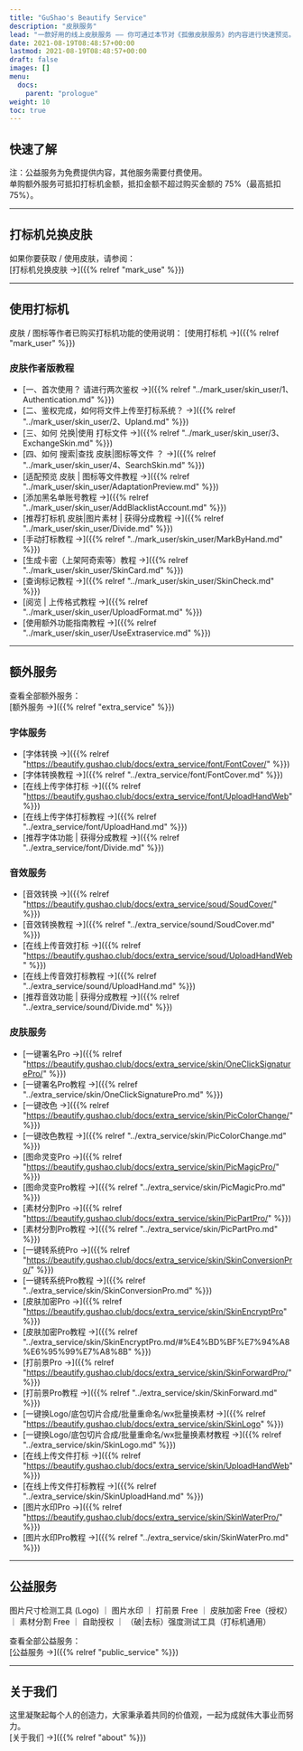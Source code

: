 ```yaml
---
title: "GuShao's Beautify Service"
description: "皮肤服务"
lead: "一款好用的线上皮肤服务 —— 你可通过本节对《孤傲皮肤服务》的内容进行快速预览。"
date: 2021-08-19T08:48:57+00:00
lastmod: 2021-08-19T08:48:57+00:00
draft: false
images: []
menu:
  docs:
    parent: "prologue"
weight: 10
toc: true
---
```


## 快速了解

注：公益服务为免费提供内容，其他服务需要付费使用。  
单购额外服务可抵扣打标机金额，抵扣金额不超过购买金额的 75%（最高抵扣 75%）。

---

## 打标机兑换皮肤

如果你要获取 / 使用皮肤，请参阅：  
[打标机兑换皮肤 →]({{% relref "mark_use" %}})

---

## 使用打标机

皮肤 / 图标等作者已购买打标机功能的使用说明：
[使用打标机 →]({{% relref "mark_user" %}})

### 皮肤作者版教程

- [一、首次使用？ 请进行两次鉴权 →]({{% relref "../mark_user/skin_user/1、Authentication.md" %}})
- [二、鉴权完成，如何将文件上传至打标系统？ →]({{% relref "../mark_user/skin_user/2、Upland.md" %}})
- [三、如何 兑换|使用 打标文件 →]({{% relref "../mark_user/skin_user/3、ExchangeSkin.md" %}})
- [四、如何 搜索|查找 皮肤|图标等文件 ？ →]({{% relref "../mark_user/skin_user/4、SearchSkin.md" %}})
- [适配预览 皮肤 | 图标等文件教程 →]({{% relref "../mark_user/skin_user/AdaptationPreview.md" %}})
- [添加黑名单账号教程 →]({{% relref "../mark_user/skin_user/AddBlacklistAccount.md" %}})
- [推荐打标机 皮肤|图片素材 | 获得分成教程 →]({{% relref "../mark_user/skin_user/Divide.md" %}})
- [手动打标教程 →]({{% relref "../mark_user/skin_user/MarkByHand.md" %}})
- [生成卡密（上架阿奇索等）教程 →]({{% relref "../mark_user/skin_user/SkinCard.md" %}})
- [查询标记教程 →]({{% relref "../mark_user/skin_user/SkinCheck.md" %}})
- [阅览 | 上传格式教程 →]({{% relref "../mark_user/skin_user/UploadFormat.md" %}})
- [使用额外功能指南教程 →]({{% relref "../mark_user/skin_user/UseExtraservice.md" %}})

---

## 额外服务

查看全部额外服务：  
[额外服务 →]({{% relref "extra_service" %}})

### 字体服务

- [字体转换 →]({{% relref "https://beautify.gushao.club/docs/extra_service/font/FontCover/" %}})
- [字体转换教程 →]({{% relref "../extra_service/font/FontCover.md" %}})
- [在线上传字体打标 →]({{% relref "https://beautify.gushao.club/docs/extra_service/font/UploadHandWeb" %}})
- [在线上传字体打标教程 →]({{% relref "../extra_service/font/UploadHand.md" %}})
- [推荐字体功能 | 获得分成教程 →]({{% relref "../extra_service/font/Divide.md" %}})

### 音效服务

- [音效转换 →]({{% relref "https://beautify.gushao.club/docs/extra_service/soud/SoudCover/" %}})
- [音效转换教程 →]({{% relref "../extra_service/sound/SoudCover.md" %}})
- [在线上传音效打标 →]({{% relref "https://beautify.gushao.club/docs/extra_service/soud/UploadHandWeb" %}})
- [在线上传音效打标教程 →]({{% relref "../extra_service/sound/UploadHand.md" %}})
- [推荐音效功能 | 获得分成教程 →]({{% relref "../extra_service/sound/Divide.md" %}})

### 皮肤服务

- [一键署名Pro →]({{% relref "https://beautify.gushao.club/docs/extra_service/skin/OneClickSignaturePro/" %}})
- [一键署名Pro教程 →]({{% relref "../extra_service/skin/OneClickSignaturePro.md" %}})
- [一键改色 →]({{% relref "https://beautify.gushao.club/docs/extra_service/skin/PicColorChange/" %}})
- [一键改色教程 →]({{% relref "../extra_service/skin/PicColorChange.md" %}})
- [图命灵变Pro →]({{% relref "https://beautify.gushao.club/docs/extra_service/skin/PicMagicPro/" %}})
- [图命灵变Pro教程 →]({{% relref "../extra_service/skin/PicMagicPro.md" %}})
- [素材分割Pro →]({{% relref "https://beautify.gushao.club/docs/extra_service/skin/PicPartPro/" %}})
- [素材分割Pro教程 →]({{% relref "../extra_service/skin/PicPartPro.md" %}})
- [一键转系统Pro →]({{% relref "https://beautify.gushao.club/docs/extra_service/skin/SkinConversionPro/" %}})
- [一键转系统Pro教程 →]({{% relref "../extra_service/skin/SkinConversionPro.md" %}})
- [皮肤加密Pro →]({{% relref "https://beautify.gushao.club/docs/extra_service/skin/SkinEncryptPro" %}})
- [皮肤加密Pro教程 →]({{% relref "../extra_service/skin/SkinEncryptPro.md/#%E4%BD%BF%E7%94%A8%E6%95%99%E7%A8%8B" %}})
- [打前景Pro →]({{% relref "https://beautify.gushao.club/docs/extra_service/skin/SkinForwardPro/" %}})
- [打前景Pro教程 →]({{% relref "../extra_service/skin/SkinForward.md" %}})
- [一键换Logo/底包切片合成/批量重命名/wx批量换素材 →]({{% relref "https://beautify.gushao.club/docs/extra_service/skin/SkinLogo" %}})
- [一键换Logo/底包切片合成/批量重命名/wx批量换素材教程 →]({{% relref "../extra_service/skin/SkinLogo.md" %}})
- [在线上传文件打标 →]({{% relref "https://beautify.gushao.club/docs/extra_service/skin/UploadHandWeb" %}})
- [在线上传文件打标教程 →]({{% relref "../extra_service/skin/SkinUploadHand.md" %}})
- [图片水印Pro →]({{% relref "https://beautify.gushao.club/docs/extra_service/skin/SkinWaterPro/" %}})
- [图片水印Pro教程 →]({{% relref "../extra_service/skin/SkinWaterPro.md" %}})

---

## 公益服务

图片尺寸检测工具 (Logo) ｜ 图片水印 ｜ 打前景 Free ｜ 皮肤加密 Free（授权） ｜ 素材分割 Free ｜ 自助授权 ｜ （破|去标）强度测试工具（打标机通用）

查看全部公益服务：  
[公益服务 →]({{% relref "public_service" %}})

---

## 关于我们

这里凝聚起每个人的创造力，大家秉承着共同的价值观，一起为成就伟大事业而努力。  
[关于我们 →]({{% relref "about" %}})
